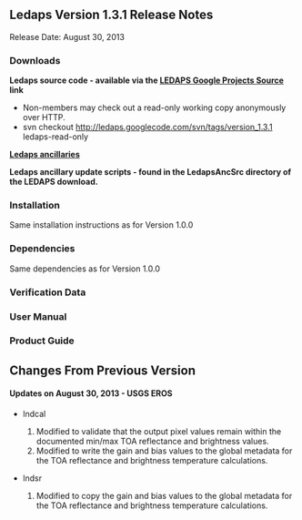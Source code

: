 ## Ledaps Version 1.3.1 Release Notes ##
Release Date: August 30, 2013

### Downloads ###

**Ledaps source code - available via the [LEDAPS Google Projects Source](http://code.google.com/p/ledaps/source/checkout) link**

  * Non-members may check out a read-only working copy anonymously over HTTP.
  * svn checkout http://ledaps.googlecode.com/svn/tags/version_1.3.1 ledaps-read-only

**[Ledaps ancillaries](http://landsat.usgs.gov/espa/files/ledaps_anc_1980-2012.tar.gz)**

**Ledaps ancillary update scripts - found in the LedapsAncSrc directory of the LEDAPS download.**


### Installation ###
Same installation instructions as for Version 1.0.0

### Dependencies ###
Same dependencies as for Version 1.0.0

### Verification Data ###

### User Manual ###

### Product Guide ###

## Changes From Previous Version ##
#### Updates on August 30, 2013 - USGS EROS ####
  * lndcal
    1. Modified to validate that the output pixel values remain within the documented min/max TOA reflectance and brightness values.
    1. Modified to write the gain and bias values to the global metadata for the TOA reflectance and brightness temperature calculations.

  * lndsr
    1. Modified to copy the gain and bias values to the global metadata for the TOA reflectance and brightness temperature calculations.